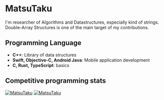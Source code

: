 MatsuTaku
=====
I'm researcher of Algorithms and Datastructures, especially kind of strings.
Double-Array Structures is one of the main target of my contributions.

Programming Language
-----
- **C++**: Library of data structures
- **Swift, Objective-C, Android Java**: Mobile application development
- **C, Rust, TypeScript**: basics

Competitive programming stats
-----
[![MatsuTaku](https://img.shields.io/endpoint?url=https%3A%2F%2Fatcoder-badges.now.sh%2Fapi%2Fatcoder%2Fjson%2FMatsuTaku&style=for-the-badge)](https://atcoder.jp/users/MatsuTaku)
[![MatsuTaku](https://img.shields.io/endpoint?url=https%3A%2F%2Fatcoder-badges.now.sh%2Fapi%2Fcodeforces%2Fjson%2FMatsuTaku&style=for-the-badge)](https://codeforces.com/profile/MatsuTaku)
